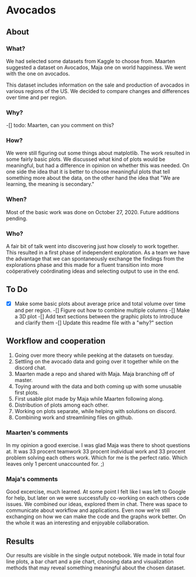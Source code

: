 # Avocados

## About

### What?

We had selected some datasets from Kaggle to choose from. Maarten suggested a dataset on Avocados, Maja one on world happiness. We went with the one on avocados.

This dataset includes information on the sale and production of avocados in various regions of the US. We decided to compare changes and differences over time and per region.

### Why?

-[] todo: Maarten, can you comment on this?

### How?

We were still figuring out some things about matplotlib. The work resulted in some fairly basic plots. We discussed what kind of plots would be meaningful, but had a difference in opinion on whether this was needed. On one side the idea that it is better to choose meaningful plots that tell something more about the data, on the other hand the idea that "We are learning, the meaning is secondary."

### When?

Most of the basic work was done on October 27, 2020. Future additions pending.

### Who?

A fair bit of talk went into discovering just how closely to work together. This resulted in a first phase of independent exploration. As a team we have the advantage that we can spontaneously exchange the findings from the explorations phase and this made for a fluent transition into more coöperatively coördinating ideas and selecting output to use in the end.

## To Do

-[x] Make some basic plots about average price and total volume over time and per region.
-[] Figure out how to combine multiple columns
-[] Make a 3D plot
-[] Add text sections between the graphic plots to introduce and clarify them
-[] Update this readme file with a "why?" section

## Workflow and cooperation
1. Going over more theory while peeking at the datasets on tuesday.
2. Settling on the avocado data and going over it together while on the discord chat.
3. Maarten made a repo and shared with Maja. Maja branching off of master.		
4. Toying around with the data and both coming up with some unusable first plots.
5. First usable plot made by Maja while Maarten following along.
6. Distribution of plots among each other.
7. Working on plots separate, while helping with solutions on discord.
8. Combining work and streamlining files on github.

### Maarten's comments
In my opinion a good exercise. I was glad Maja was there to shoot questions at. 
It was 33 procent teamwork 33 procent individual work and 33 procent problem solving each others work. 
Which for me is the perfect ratio.
Which leaves only 1 percent unaccounted for. ;)

### Maja's comments

Good excercise, much learned. At some point I felt like I was left to Google for help, but later on we were successfully co-working on each others code issues. We combined our ideas, explored them in chat. There was space to communicate about workflow and applications. Even now we're still exchanging on how we can make the code and the graphs work better. On the whole it was an interesting and enjoyable collaboration.

## Results

Our results are visible in the single output notebook. We made in total four line plots, a bar chart and a pie chart, choosing data and visualization methods that may reveal something meaningful about the chosen dataset.

